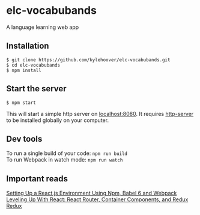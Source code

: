 # elc-vocabubands
A language learning web app

## Installation
```
$ git clone https://github.com/kylehoover/elc-vocabubands.git
$ cd elc-vocabubands
$ npm install
```

## Start the server
```
$ npm start
```
This will start a simple http server on [localhost:8080](http://localhost:8080). It requires [http-server](https://www.npmjs.com/package/http-server) to be installed globally on your computer.

## Dev tools
To run a single build of your code: `npm run build`  
To run Webpack in watch mode:       `npm run watch`

## Important reads
[Setting Up a React.js Environment Using Npm, Babel 6 and Webpack](https://www.codementor.io/reactjs/tutorial/beginner-guide-setup-reactjs-environment-npm-babel-6-webpack)  
[Leveling Up With React: React Router, Container Components, and Redux](https://css-tricks.com/learning-react-router/)  
[Redux](http://redux.js.org/)  
